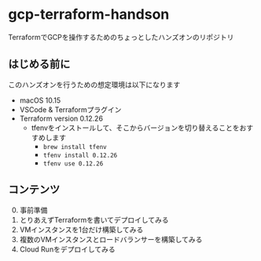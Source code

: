 # gcp-terraform-handson

TerraformでGCPを操作するためのちょっとしたハンズオンのリポジトリ

## はじめる前に

このハンズオンを行うための想定環境は以下になります

- macOS 10.15
- VSCode & Terraformプラグイン
- Terraform version 0.12.26
  - tfenvをインストールして、そこからバージョンを切り替えることをおすすめします
    - `brew install tfenv`
    - `tfenv install 0.12.26`
    - `tfenv use 0.12.26`

## コンテンツ

0. 事前準備
1. とりあえずTerraformを書いてデプロイしてみる
2. VMインスタンスを1台だけ構築してみる
3. 複数のVMインスタンスとロードバランサーを構築してみる
4. Cloud Runをデプロイしてみる
